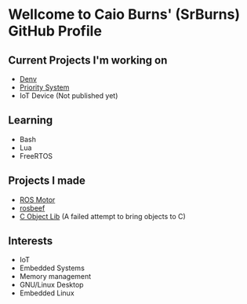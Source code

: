 # Wellcome to Caio Burns' (SrBurns) GitHub Profile

## Current Projects I'm working on
 * [Denv](https://github.com/SrBurns-rep/denv)
 * [Priority System](https://github.com/SrBurns-rep/pr)
 * IoT Device (Not published yet)

## Learning
 * Bash
 * Lua
 * FreeRTOS

## Projects I made
 * [ROS Motor](https://github.com/SrBurns-rep/ros_motor_comm)
 * [rosbeef](https://github.com/SrBurns-rep/rosbeef)
 * [C Object Lib](https://github.com/SrBurns-rep/C-Object-Lib) (A failed attempt to bring objects to C)

## Interests
 * IoT
 * Embedded Systems
 * Memory management
 * GNU/Linux Desktop
 * Embedded Linux
